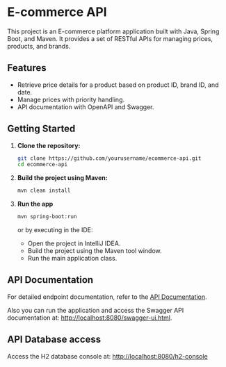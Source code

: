 # E-commerce API

This project is an E-commerce platform application built with Java, Spring Boot, and Maven. It provides a set of RESTful APIs for managing prices, products, and brands.

## Features

- Retrieve price details for a product based on product ID, brand ID, and date.
- Manage prices with priority handling.
- API documentation with OpenAPI and Swagger.


## Getting Started

1. **Clone the repository:**

   ```sh
   git clone https://github.com/yourusername/ecommerce-api.git
   cd ecommerce-api

2. **Build the project using Maven:**
    ```sh
    mvn clean install
    ```
3. **Run the app**
   ```sh
   mvn spring-boot:run
   ```
   or by executing in the IDE:  
   - Open the project in IntelliJ IDEA.
   - Build the project using the Maven tool window.
   - Run the main application class. 

## API Documentation
For detailed endpoint documentation, refer to the [API Documentation](docs/api_doc.md).

Also you can run the application and access the Swagger API documentation at:
[http://localhost:8080/swagger-ui.html](http://localhost:8080/swagger-ui.html).

## API Database access
Access the H2 database console at:
[http://localhost:8080/h2-console](http://localhost:8080/h2-console)